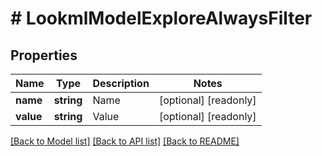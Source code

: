 # # LookmlModelExploreAlwaysFilter

## Properties

Name | Type | Description | Notes
------------ | ------------- | ------------- | -------------
**name** | **string** | Name | [optional] [readonly]
**value** | **string** | Value | [optional] [readonly]

[[Back to Model list]](../../README.md#models) [[Back to API list]](../../README.md#endpoints) [[Back to README]](../../README.md)
